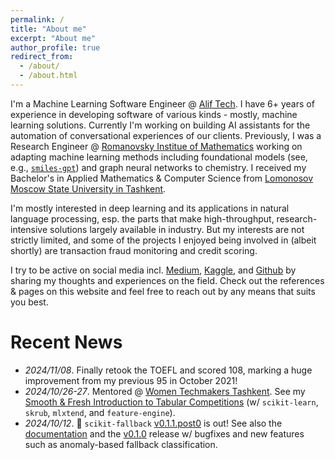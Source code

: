 ```yaml
---
permalink: /
title: "About me"
excerpt: "About me"
author_profile: true
redirect_from: 
  - /about/
  - /about.html
---
```


I'm a Machine Learning Software Engineer @ [Alif Tech](https://aliftech.uz). I have 6+ years of
experience in developing software of various kinds - mostly, machine learning solutions. Currently
I'm working on building AI assistants for the automation of conversational experiences of our clients.
Previously, I was a Research Engineer @ [Romanovsky Institue of Mathematics](https://en.mathinst.uz)
working on adapting machine learning methods including foundational models (see, e.g.,
[`smiles-gpt`](https://sanjaradylov.github.io/publication/smiles-gpt)) and graph neural networks to
chemistry. I received my Bachelor's in Applied Mathematics & Computer Science from
[Lomonosov Moscow State University in Tashkent](https://msu.ru/en/).

I'm mostly interested in deep learning and its applications in natural language processing, esp. the
parts that make high-throughput, research-intensive solutions largely available in industry. But my
interests are not strictly limited, and some of the projects I enjoyed being involved in (albeit
shortly) are transaction fraud monitoring and credit scoring.

I try to be active on social media incl. [Medium](https://medium.com/@sshadylov),
[Kaggle](https://www.kaggle.com/sshadylov), and [Github](https://github.com/sanjaradylov) by sharing
my thoughts and experiences on the field. Check out the references & pages on this website and feel
free to reach out by any means that suits you best.


# Recent News

* _2024/11/08_. Finally retook the TOEFL and scored 108, marking a huge improvement from my previous 95 in October 2021!
* _2024/10/26-27_. Mentored @ [Women Techmakers Tashkent](https://www.instagram.com/wtm.tashkent/). See my
  [Smooth & Fresh Introduction to Tabular Competitions](https://www.kaggle.com/code/sshadylov/smooth-fresh-intro-to-tabular-competitions-ii/)
  (w/ `scikit-learn`, `skrub`, `mlxtend`, and `feature-engine`).
* _2024/10/12_. 🎉 `scikit-fallback` [v0.1.1.post0](https://github.com/sanjaradylov/scikit-fallback/releases/tag/v0.1.1.post0) is out!
  See also the [documentation](https://scikit-fallback.readthedocs.io/en/latest/) and
  the [v0.1.0](https://github.com/sanjaradylov/scikit-fallback/releases/tag/v0.1.0) release w/ bugfixes and new features such as anomaly-based
  fallback classification.
